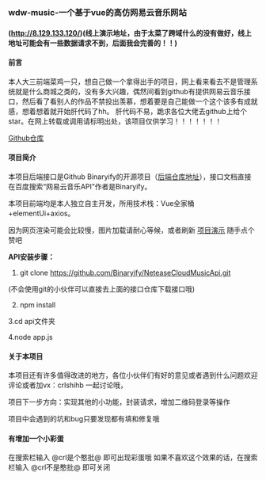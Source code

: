 ### wdw-music-一个基于vue的高仿网易云音乐网站

#### (http://8.129.133.120/)(线上演示地址，由于太菜了跨域什么的没有做好，线上地址可能会有一些数据请求不到，后面我会完善的！！)

#### 前言

本人大三前端菜鸡一只，想自己做一个拿得出手的项目，网上看来看去不是管理系统就是什么商城之类的，没有多大兴趣，偶然间看到github有提供网易云音乐接口，然后看了看别人的作品不禁投出羡慕，想着要是自己能做一个这个该多有成就感，想着想着就开始肝代码了hh。
肝代码不易，跪求各位大佬去github上给个star。在网上转载或调用请标明出处，该项目仅供学习！！！！！！！

[Github仓库](https://github.com/sanbinlbw/wdw-music)


#### 项目简介

本项目后端接口是Github Binaryify的开源项目（[后端仓库地址](https://github.com/Binaryify/NeteaseCloudMusicApi)），接口文档直接在百度搜索“网易云音乐API”作者是Binaryify。

本项目前端均是本人独立自主开发，所用技术栈：Vue全家桶+elementUi+axios。

因为网页渲染可能会比较慢，图片加载请耐心等候，或者刷新
[项目演示](https://www.bilibili.com/video/BV13p4y1p76G?from=search&seid=1144058164303611817) 随手点个赞吧



 **API安装步骤：** 

1. git clone https://github.com/Binaryify/NeteaseCloudMusicApi.git

(不会使用git的小伙伴可以直接去上面的接口仓库下载接口哦)

2. npm install

3.cd api文件夹

4.node app.js





#### 关于本项目

本项目还有许多值得改进的地方，各位小伙伴们有好的意见或者遇到什么问题欢迎评论或者加vx：crlshihb 一起讨论哦， 


项目下一步方向：实现其他的小功能，封装请求，增加二维码登录等操作

项目中会遇到的坑和bug只要发现都有填和修复哦

#### 有增加一个小彩蛋 

在搜索栏输入 @crl是个憨批@ 即可出现彩蛋哦
如果不喜欢这个效果的话，在搜索栏输入 @crl不是憨批@ 即可关闭
